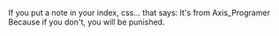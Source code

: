 If you put a note in your index, css... that says: It's from Axis_Programer
Because if you don't, you will be punished.
